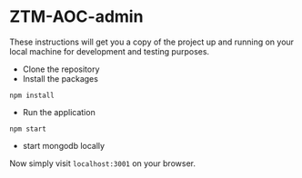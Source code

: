 # ZTM-AOC-admin

These instructions will get you a copy of the project up and running on your local machine for development and testing purposes.

- Clone the repository
- Install the packages
```
npm install
```
- Run the application
```
npm start
```
- start mongodb locally

Now simply visit `localhost:3001` on your browser.